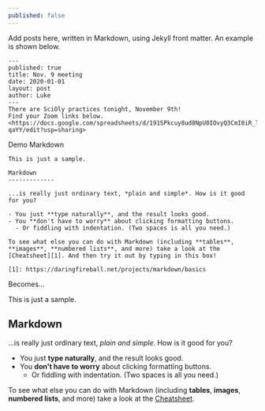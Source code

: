 ```yaml
---
published: false
---
```


Add posts here, written in Markdown, using Jekyll front matter. An example is shown below.
```
---
published: true
title: Nov. 9 meeting
date: 2020-01-01
layout: post
author: Luke
---
There are SciOly practices tonight, November 9th!
Find your Zoom links below.
<https://docs.google.com/spreadsheets/d/191SPkcuy8ud8NpU0IOvyQ3CmI0iR_lggVtAibg-qaYY/edit?usp=sharing>
```

Demo Markdown
```
This is just a sample. 

Markdown
-------------

...is really just ordinary text, *plain and simple*. How is it good for you?

- You just **type naturally**, and the result looks good.
- You **don't have to worry** about clicking formatting buttons.
  - Or fiddling with indentation. (Two spaces is all you need.)

To see what else you can do with Markdown (including **tables**, **images**, **numbered lists**, and more) take a look at the [Cheatsheet][1]. And then try it out by typing in this box!

[1]: https://daringfireball.net/projects/markdown/basics
```
Becomes...


This is just a sample. 

Markdown
-------------

...is really just ordinary text, *plain and simple*. How is it good for you?

- You just **type naturally**, and the result looks good.
- You **don't have to worry** about clicking formatting buttons.
  - Or fiddling with indentation. (Two spaces is all you need.)

To see what else you can do with Markdown (including **tables**, **images**, **numbered lists**, and more) take a look at the [Cheatsheet][1]. 

[1]: https://daringfireball.net/projects/markdown/basics
